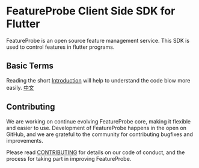 # FeatureProbe Client Side SDK for Flutter

FeatureProbe is an open source feature management service. This SDK is used to control features in flutter programs.

## Basic Terms

Reading the short [Introduction](https://docs.featureprobe.io/reference/sdk-introduction) will help to understand the code blow more easily. [中文](https://docs.featureprobe.io/zh-CN/reference/sdk-introduction)

## Contributing

We are working on continue evolving FeatureProbe core, making it flexible and easier to use.
Development of FeatureProbe happens in the open on GitHub, and we are grateful to the
community for contributing bugfixes and improvements.

Please read [CONTRIBUTING](https://github.com/FeatureProbe/featureprobe/blob/master/CONTRIBUTING.md)
for details on our code of conduct, and the process for taking part in improving FeatureProbe.
